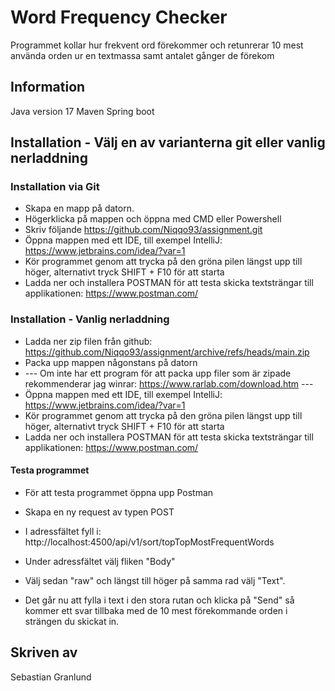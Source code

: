 # Word Frequency Checker

Programmet kollar hur frekvent ord förekommer och retunrerar 10 mest använda orden ur en textmassa samt antalet gånger de förekom

## Information

Java version 17
Maven
Spring boot

## Installation - Välj en av varianterna git eller vanlig nerladdning

### Installation via Git

* Skapa en mapp på datorn.
* Högerklicka på mappen och öppna med CMD eller Powershell
* Skriv följande https://github.com/Niqqo93/assignment.git
* Öppna mappen med ett IDE, till exempel IntelliJ: https://www.jetbrains.com/idea/?var=1
* Kör programmet genom att trycka på den gröna pilen längst upp till höger, alternativt tryck SHIFT + F10 för att starta
* Ladda ner och installera POSTMAN för att testa skicka textsträngar till applikationen: https://www.postman.com/

### Installation - Vanlig nerladdning

* Ladda ner zip filen från github: https://github.com/Niqqo93/assignment/archive/refs/heads/main.zip
* Packa upp mappen någonstans på datorn
* --- Om inte har ett program för att packa upp filer som är zipade rekommenderar jag winrar: https://www.rarlab.com/download.htm ---
* Öppna mappen med ett IDE, till exempel IntelliJ: https://www.jetbrains.com/idea/?var=1
* Kör programmet genom att trycka på den gröna pilen längst upp till höger, alternativt tryck SHIFT + F10 för att starta
* Ladda ner och installera POSTMAN för att testa skicka textsträngar till applikationen: https://www.postman.com/

#### Testa programmet

* För att testa programmet öppna upp Postman
* Skapa en ny request av typen POST
* I adressfältet fyll i: http://localhost:4500/api/v1/sort/topTopMostFrequentWords
* Under adressfältet välj fliken "Body"
* Välj sedan "raw" och längst till höger på samma rad välj "Text".

* Det går nu att fylla i text i den stora rutan och klicka på "Send" så kommer ett svar tillbaka med de 10 mest förekommande orden i strängen du skickat in.


## Skriven av

Sebastian Granlund
